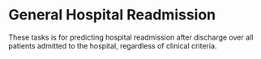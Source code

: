 # General Hospital Readmission

These tasks is for predicting hospital readmission after discharge over all patients admitted to the hospital,
regardless of clinical criteria.
